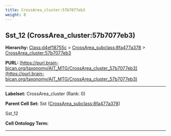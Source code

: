 ```yaml
---
title: CrossArea_cluster:57b7077eb3
weight: 8
---
```

## Sst_12 (CrossArea_cluster:57b7077eb3)
<b>Hierarchy: </b>
[Class:d4ef18755c](../Class_d4ef18755c) >
[CrossArea_subclass:8fa477a378](../CrossArea_subclass_8fa477a378) >
[CrossArea_cluster:57b7077eb3](../CrossArea_cluster_57b7077eb3)

**PURL:** [https://purl.brain-bican.org/taxonomy/AIT_MTG/CrossArea_cluster_57b7077eb3](https://purl.brain-bican.org/taxonomy/AIT_MTG/CrossArea_cluster_57b7077eb3)

---


**Labelset:** CrossArea_cluster (Rank: 0)

**Parent Cell Set:** Sst ([CrossArea_subclass:8fa477a378](../CrossArea_subclass_8fa477a378))

Sst_12


**Cell Ontology Term:** 

[MARKER GENES.]: #


---

[TRANSFERRED ANNOTATIONS.]: #


[AUTHOR ANNOTATION FIELDS.]: #

